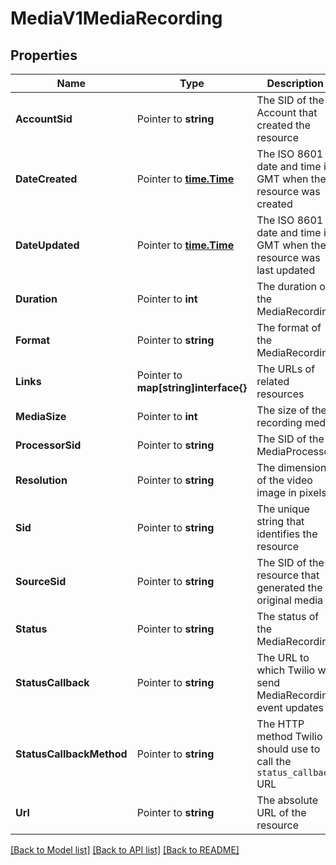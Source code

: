 # MediaV1MediaRecording

## Properties

Name | Type | Description | Notes
------------ | ------------- | ------------- | -------------
**AccountSid** | Pointer to **string** | The SID of the Account that created the resource |
**DateCreated** | Pointer to [**time.Time**](time.Time.md) | The ISO 8601 date and time in GMT when the resource was created |
**DateUpdated** | Pointer to [**time.Time**](time.Time.md) | The ISO 8601 date and time in GMT when the resource was last updated |
**Duration** | Pointer to **int** | The duration of the MediaRecording |
**Format** | Pointer to **string** | The format of the MediaRecording |
**Links** | Pointer to **map[string]interface{}** | The URLs of related resources |
**MediaSize** | Pointer to **int** | The size of the recording media |
**ProcessorSid** | Pointer to **string** | The SID of the MediaProcessor |
**Resolution** | Pointer to **string** | The dimensions of the video image in pixels |
**Sid** | Pointer to **string** | The unique string that identifies the resource |
**SourceSid** | Pointer to **string** | The SID of the resource that generated the original media |
**Status** | Pointer to **string** | The status of the MediaRecording |
**StatusCallback** | Pointer to **string** | The URL to which Twilio will send MediaRecording event updates |
**StatusCallbackMethod** | Pointer to **string** | The HTTP method Twilio should use to call the `status_callback` URL |
**Url** | Pointer to **string** | The absolute URL of the resource |

[[Back to Model list]](../README.md#documentation-for-models) [[Back to API list]](../README.md#documentation-for-api-endpoints) [[Back to README]](../README.md)


